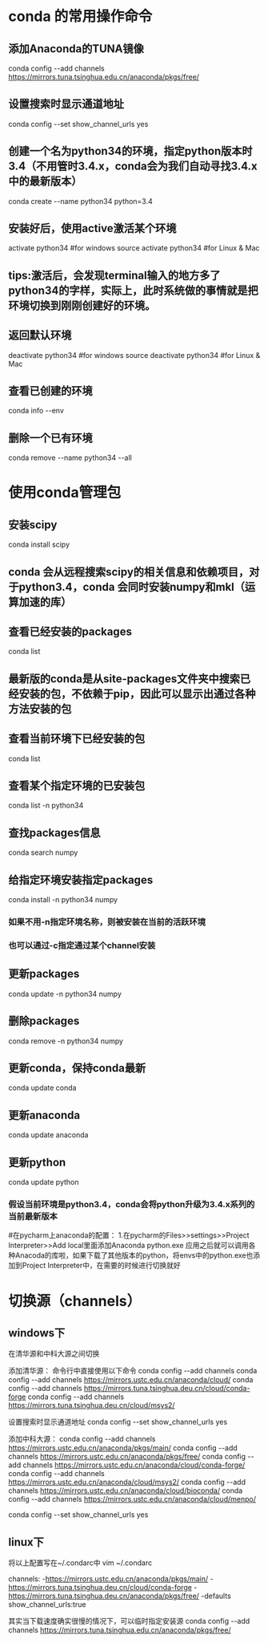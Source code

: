 # conda 的常用操作命令

## 添加Anaconda的TUNA镜像
conda config --add channels https://mirrors.tuna.tsinghua.edu.cn/anaconda/pkgs/free/

## 设置搜索时显示通道地址
conda config --set show_channel_urls yes

## 创建一个名为python34的环境，指定python版本时3.4（不用管时3.4.x，conda会为我们自动寻找3.4.x中的最新版本）
conda create --name python34 python=3.4

## 安装好后，使用active激活某个环境
activate python34       #for windows
source activate python34    #for Linux & Mac
## tips:激活后，会发现terminal输入的地方多了python34的字样，实际上，此时系统做的事情就是把环境切换到刚刚创建好的环境。

## 返回默认环境
deactivate python34       #for windows
source deactivate python34      #for Linux & Mac

## 查看已创建的环境
conda info --env

## 删除一个已有环境
conda remove --name python34 --all


# 使用conda管理包

## 安装scipy
conda install scipy
## conda 会从远程搜索scipy的相关信息和依赖项目，对于python3.4，conda 会同时安装numpy和mkl（运算加速的库）

## 查看已经安装的packages
conda list
## 最新版的conda是从site-packages文件夹中搜索已经安装的包，不依赖于pip，因此可以显示出通过各种方法安装的包

## 查看当前环境下已经安装的包
conda list

## 查看某个指定环境的已安装包
conda list -n python34

## 查找packages信息
conda search numpy

## 给指定环境安装指定packages
conda install -n python34 numpy
### 如果不用-n指定环境名称，则被安装在当前的活跃环境
### 也可以通过-c指定通过某个channel安装

## 更新packages
conda update -n python34 numpy

## 删除packages
conda remove -n python34 numpy

## 更新conda，保持conda最新
conda update conda

## 更新anaconda
conda update anaconda

## 更新python
conda update python
### 假设当前环境是python3.4，conda会将python升级为3.4.x系列的当前最新版本

#在pycharm上anaconda的配置：
1.在pycharm的Files>>settings>>Project Interpreter>>Add local里面添加Anaconda python.exe 应用之后就可以调用各种Anacoda的库啦，如果下载了其他版本的python，将envs中的python.exe也添加到Project Interpreter中，在需要的时候进行切换就好

# 切换源（channels）
## windows下
在清华源和中科大源之间切换

添加清华源：
命令行中直接使用以下命令
conda config --add channels conda config --add channels https://mirrors.ustc.edu.cn/anaconda/cloud/
conda config --add channels https://mirrors.tuna.tsinghua.deu.cn/cloud/conda-forge
conda config --add channels https://mirrors.tuna.tsinghua.deu.cn/cloud/msys2/

设置搜索时显示通道地址
conda config --set show_channel_urls yes

添加中科大源：
conda config --add channels https://mirrors.ustc.edu.cn/anaconda/pkgs/main/
conda config --add channels https://mirrors.ustc.edu.cn/anaconda/pkgs/free/
conda config --add channels https://mirrors.ustc.edu.cn/anaconda/cloud/conda-forge/
conda config --add channels https://mirrors.ustc.edu.cn/anaconda/cloud/msys2/
conda config --add channels https://mirrors.ustc.edu.cn/anaconda/cloud/bioconda/
conda config --add channels https://mirrors.ustc.edu.cn/anaconda/cloud/menpo/

conda config --set show_channel_urls yes

## linux下
将以上配置写在~/.condarc中
vim ~/.condarc

channels:
-https://mirrors.ustc.edu.cn/anaconda/pkgs/main/
-https://mirrors.tuna.tsinghua.deu.cn/cloud/conda-forge
-https://mirrors.tuna.tsinghua.deu.cn/anaconda/pkgs/free/
-defaults
show_channel_urls:true

其实当下载速度确实很慢的情况下，可以临时指定安装源
conda config --add channels https://mirrors.tuna.tsinghua.edu.cn/anaconda/pkgs/free/
